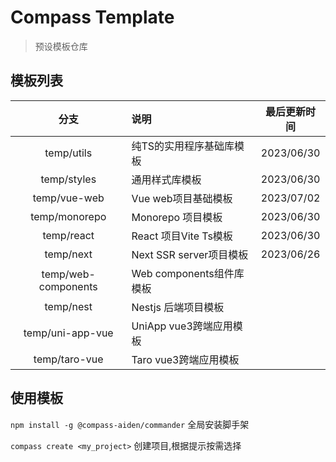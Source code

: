 # Compass Template
> 预设模板仓库

## 模板列表

|         分支          | 说明                  |   最后更新时间   |
|:-------------------:|:--------------------|:----------:|
|     temp/utils      | 纯TS的实用程序基础库模板       | 2023/06/30 |
|     temp/styles     | 通用样式库模板             | 2023/06/30 |
|    temp/vue-web     | Vue web项目基础模板       | 2023/07/02 |
|    temp/monorepo    | Monorepo 项目模板       | 2023/06/30 |
|     temp/react      | React 项目Vite Ts模板   | 2023/06/30 |
|      temp/next      | Next SSR server项目模板 | 2023/06/26 |
| temp/web-components | Web components组件库模板 |            |
|      temp/nest      | Nestjs 后端项目模板       |            |
|  temp/uni-app-vue   | UniApp vue3跨端应用模板   |            |
|    temp/taro-vue    | Taro vue3跨端应用模板     |            |

## 使用模板

`npm install -g @compass-aiden/commander` 全局安装脚手架

`compass create <my_project>` 创建项目,根据提示按需选择
